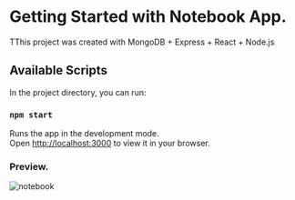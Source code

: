 # Getting Started with Notebook App.

TThis project was created with MongoDB + Express + React + Node.js

## Available Scripts

In the project directory, you can run:

### `npm start`

Runs the app in the development mode.\
Open [http://localhost:3000](http://localhost:3000) to view it in your browser.

### Preview.

![notebook](https://user-images.githubusercontent.com/114514562/217030112-aa40d57f-8e9a-4225-b46b-f6c8d7e3a9b9.png)
